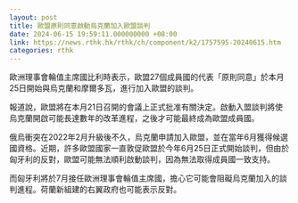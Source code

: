```yaml
---
layout: post
title: 歐盟原則同意啟動烏克蘭加入歐盟談判
date: 2024-06-15 19:59:11.000000000 +08:00
link: https://news.rthk.hk/rthk/ch/component/k2/1757595-20240615.htm
categories: rthk
---
```


歐洲理事會輪值主席國比利時表示，歐盟27個成員國的代表「原則同意」於本月25日開始與烏克蘭和摩爾多瓦，進行加入歐盟的談判。

報道說，歐盟將在本月21日召開的會議上正式批准有關決定。啟動入盟談判將使烏克蘭開啟可能長達數年的改革進程，之後才可能最終成為歐盟成員國。

俄烏衝突在2022年2月升級後不久，烏克蘭申請加入歐盟，並在當年6月獲得候選國資格。近期，許多歐盟國家一直敦促歐盟於今年6月25日正式開始談判，但由於匈牙利的反對，歐盟可能無法順利啟動談判，因為無法取得成員國一致支持。

而匈牙利將於7月接任歐洲理事會輪值主席國，擔心它可能會阻礙烏克蘭加入的談判進程。荷蘭新組建的右翼政府也可能表示反對。
